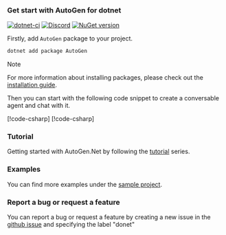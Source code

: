 ### Get start with AutoGen for dotnet
[![dotnet-ci](https://github.com/ag2ai/ag2/actions/workflows/dotnet-build.yml/badge.svg)](https://github.com/ag2ai/ag2/actions/workflows/dotnet-build.yml)
[![Discord](https://img.shields.io/discord/1153072414184452236?logo=discord&style=flat)](https://discord.gg/pAbnFJrkgZ)
[![NuGet version](https://badge.fury.io/nu/AutoGen.Core.svg)](https://badge.fury.io/nu/AutoGen.Core)

Firstly, add `AutoGen` package to your project.

```bash
dotnet add package AutoGen
```

> [!NOTE]
> For more information about installing packages, please check out the [installation guide](Installation.md).

Then you can start with the following code snippet to create a conversable agent and chat with it.

[!code-csharp[](../../sample/AutoGen.BasicSamples/CodeSnippet/GetStartCodeSnippet.cs?name=snippet_GetStartCodeSnippet)]
[!code-csharp[](../../sample/AutoGen.BasicSamples/CodeSnippet/GetStartCodeSnippet.cs?name=code_snippet_1)]

### Tutorial
Getting started with AutoGen.Net by following the [tutorial](../tutorial/Chat-with-an-agent.md) series.
### Examples
You can find more examples under the [sample project](https://github.com/ag2ai/ag2/tree/dotnet/dotnet/sample/AutoGen.BasicSamples).

### Report a bug or request a feature
You can report a bug or request a feature by creating a new issue in the [github issue](https://github.com/ag2ai/ag2/issues) and specifying the label "donet" 
